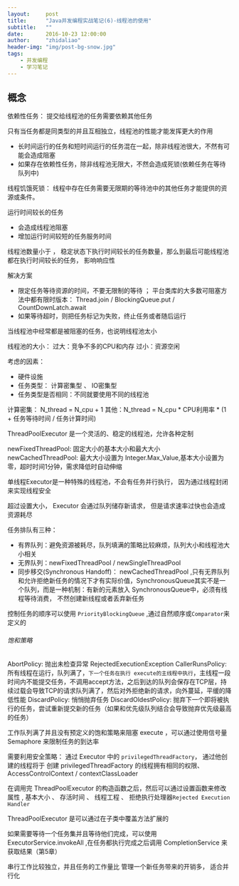 ```yaml
---
layout:     post
title:      "Java并发编程实战笔记(6)-线程池的使用"
subtitle:	""
date:       2016-10-23 12:00:00
author:     "zhidaliao"
header-img: "img/post-bg-snow.jpg"
tags:
    - 并发编程
    - 学习笔记
---
```


## 概念

依赖性任务： 提交给线程池的任务需要依赖其他任务

只有当任务都是同类型的并且互相独立，线程池的性能才能发挥更大的作用
- 长时间运行的任务和短时间运行的任务混在一起，除非线程池很大，不然有可能会造成阻塞
- 如果存在依赖性任务，除非线程池无限大，不然会造成死锁(依赖任务在等待队列中)

线程饥饿死锁： 线程中存在任务需要无限期的等待池中的其他任务才能提供的资源或条件。

运行时间较长的任务
- 会造成线程池阻塞
- 增加运行时间较短的任务服务时间


线程池数量小于 ， 稳定状态下执行时间较长的任务数量，那么到最后可能线程池都在执行时间较长的任务， 影响响应性

解决方案
- 限定任务等待资源的时间，不要无限制的等待 ； 平台类库的大多数可阻塞方法中都有限时版本： Thread.join / BlockingQueue.put / CountDownLatch.await
- 如果等待超时，则把任务标记为失败，终止任务或者随后运行

当线程池中经常都是被阻塞的任务，也说明线程池太小


线程池的大小：
过大：竞争不多的CPU和内存
过小：资源空闲

考虑的因素：
- 硬件设施
- 任务类型： 计算密集型 、 IO密集型
- 任务类型是否相同：不同就要使用不同的线程池

计算密集： N_thread = N_cpu + 1
其他：N_thread = N_cpu * CPU利用率 * (1 + 任务等待时间 / 任务计算时间)


ThreadPoolExecutor 是一个灵活的、稳定的线程池，允许各种定制

newFixedThreadPool: 固定大小的基本大小和最大大小
newCachedThreadPool: 最大大小设置为 Integer.Max_Value,基本大小设置为零，超时时间1分钟，需求降低时自动伸缩

单线程Executor是一种特殊的线程池，不会有任务并行执行， 因为通过线程封闭来实现线程安全

超过设置大小， Executor 会通过队列储存新请求， 但是请求速率过快也会造成资源耗尽

任务排队有三种：
- 有界队列：避免资源被耗尽，队列填满的策略比较麻烦，队列大小和线程池大小相关
- 无界队列：newFixedThreadPool / newSingleThreadPool 
- 同步移交(Synchronous Handoff)： newCachedThreadPool ,只有无界队列和允许拒绝新任务的情况下才有实际价值，SynchronousQueue其实不是一个队列，而是一种机制：有新的元素放入 SynchronousQueue中，必须有线程等待消费， 不然创建新线程或者丢弃新任务

控制任务的顺序可以使用 `PriorityBlockingQueue` ,通过自然顺序或`Comparator`来定义的

###### 饱和策略

AbortPolicy: 抛出未检查异常 RejectedExecutionException
CallerRunsPolicy: 所有线程在运行，队列满了，`下一个任务在执行 execute的主线程中执行`，主线程一段时间内不能提交任务，不调用accept方法，之后到达的队列会保存在TCP层，持续过载会导致TCP的请求队列满了，然后对外拒绝新的请求，向外蔓延，平缓的降低性能
DiscardPolicy: 悄悄抛弃任务
DiscardOldestPolicy: 抛弃下一个即将被执行的任务，尝试重新提交新的任务（如果和优先级队列结合会导致抛弃优先级最高的任务）

工作队列满了并且没有预定义的饱和策略来阻塞 execute ，可以通过使用信号量 Semaphore 来限制任务的到达率

需要利用安全策略：
通过 Executor 中的 `privilegedThreadFactory`， 通过他创建的线程将于 创建 privilegedThreadFactory 的线程拥有相同的权限、 AccessControlContext / contextClassLoader

在调用完 ThreadPoolExecutor 的构造函数之后，然后可以通过设置函数来修改属性 , 基本大小 、 存活时间 、 线程工程 、 拒绝执行处理器`Rejected Execution Handler`


ThreadPoolExecutor 是可以通过在子类中覆盖方法扩展的

如果需要等待一个任务集并且等待他们完成，可以使用 ExecutorService.invokeAll ,在任务都执行完成之后调用 CompletionService 来获取结果（第5章）

串行工作比较独立，并且任务的工作量比 管理一个新任务带来的开销多， 适合并行化






###### 